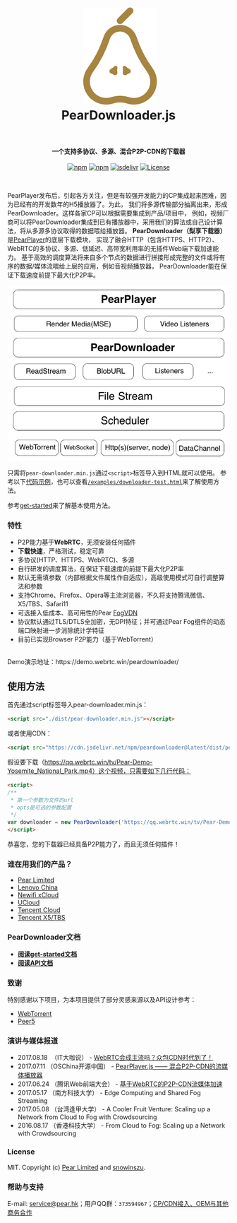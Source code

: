 
<h1 align="center">
  <img src="fig/pear.png" height="220"></img>
  <br>
  PearDownloader.js
  <br>
  <br>
</h1>

<h4 align="center">一个支持多协议、多源、混合P2P-CDN的下载器</h4>
<p align="center">
 <a href="https://www.npmjs.com/package/peardownloader"><img src="https://img.shields.io/badge/build-passing-green.svg" alt="npm"></a>
  <a href="https://www.npmjs.com/package/peardownloader"><img src="https://img.shields.io/badge/npm-v1.0.0-blue.svg" alt="npm"></a>
   <a href="https://www.jsdelivr.com/package/npm/peardownloader"><img src="https://data.jsdelivr.com/v1/package/npm/peardownloader/badge" alt="jsdelivr"></a>
 <a href="https://www.jsdelivr.com/package/npm/peardownloader"><img src="https://img.shields.io/badge/license-MIT-blue.svg" alt="License"></a>
</p>
<br>

PearPlayer发布后，引起各方关注，但是有较强开发能力的CP集成起来困难，因为已经有的开发数年的H5播放器了。为此，
我们将多源传输部分抽离出来，形成PearDownloader。这样各家CP可以根据需要集成到产品/项目中，
例如，视频厂商可以将PearDownloader集成到已有播放器中，采用我们的算法或自己设计算法，将从多源多协议取得的数据喂给播放器。
**PearDownloader（梨享下载器）** 是[PearPlayer](https://github.com/PearInc/PearPlayer.js)的底层下载模块，
实现了融合HTTP（包含HTTPS、HTTP2）、WebRTC的多协议、多源、低延迟、高带宽利用率的无插件Web端下载加速能力。
基于高效的调度算法将来自多个节点的数据进行拼接形成完整的文件或将有序的数据/媒体流喂给上层的应用，例如音视频播放器，
PearDownloader能在保证下载速度前提下最大化P2P率。

![multisources](fig/player-arch.jpg)

只需将`pear-downloader.min.js`通过`<script>`标签导入到HTML就可以使用。 
参考以下[代码示例](#使用方法)，也可以查看[`/examples/downloader-test.html`](/examples/downloader-test.html)来了解使用方法。

参考[get-started](docs/get-started.md)来了解基本使用方法。<br/>

### 特性

- P2P能力基于**WebRTC**，无须安装任何插件
- **下载快速**，严格测试，稳定可靠
- 多协议(HTTP、HTTPS、WebRTC)、多源
- 自行研发的调度算法，在保证下载速度的前提下最大化P2P率
- 默认无需填参数（内部根据文件属性作自适应），高级使用模式可自行调整算法和参数
- 支持Chrome、Firefox、Opera等主流浏览器，不久将支持腾讯微信、X5/TBS、Safari11
- 可选接入低成本、高可用性的Pear [FogVDN](https://github.com/PearInc/FogVDN)
- 协议默认通过TLS/DTLS全加密，无DPI特征；并可通过Pear Fog组件的动态端口映射进一步消除统计学特征
- 目前已实现Browser P2P能力（基于WebTorrent）
<br>
Demo演示地址：https://demo.webrtc.win/peardownloader/


## 使用方法

首先通过script标签导入pear-downloader.min.js：
```html
<script src="./dist/pear-downloader.min.js"></script>
```
或者使用CDN：
```html
<script src="https://cdn.jsdelivr.net/npm/peardownloader@latest/dist/pear-downloader.min.js"></script>
```
假设要下载（https://qq.webrtc.win/tv/Pear-Demo-Yosemite_National_Park.mp4）这个视频，只需要如下几行代码：
```html
<script>
/**
 * 第一个参数为文件的url
 * opts是可选的参数配置
 */
var downloader = new PearDownloader('https://qq.webrtc.win/tv/Pear-Demo-Yosemite_National_Park.mp4', opts);
</script>
```
恭喜您，您的下载器已经具备P2P能力了，而且无须任何插件！

### 谁在用我们的产品？

+ [Pear Limited](https://pear.hk)
+ [Lenovo China](https://www.lenovo.com.cn/)
+ [Newifi xCloud](http://www.newifi.com/)
+ [UCloud](https://www.ucloud.cn)
+ [Tencent Cloud](https://qcloud.com)
+ [Tencent X5/TBS](https://x5.tencent.com/tbs/)

### PearDownloader文档
- **[阅读get-started文档](docs/get-started.md)**
- **[阅读API文档](docs/api.md)**

### 致谢
特别感谢以下项目，为本项目提供了部分灵感来源以及API设计参考：

- [WebTorrent](https://github.com/webtorrent/webtorrent)
- [Peer5](https://www.peer5.com/#)

### 演讲与媒体报道

- 2017.08.18  （IT大咖说） - [WebRTC会成主流吗？众包CDN时代到了！](http://mp.weixin.qq.com/s/cx_ljl2sexE0XkgliZfnmQ)
- 2017.07.11 （OSChina开源中国） - [PearPlayer.js —— 混合P2P-CDN的流媒体播放器](https://www.oschina.net/p/PearPlayerjs)
- 2017.06.24 （腾讯Web前端大会） - [基于WebRTC的P2P-CDN流媒体加速](http://www.itdks.com/dakashuo/new/dakalive/detail/2577)
- 2017.05.17 （南方科技大学） - Edge Computing and Shared Fog Streaming
- 2017.05.08 （台湾逢甲大学） - A Cooler Fruit Venture: Scaling up a Network from Cloud to Fog with Crowdsourcing
- 2016.08.17 （香港科技大学） - From Cloud to Fog: Scaling up a Network with Crowdsourcing

### License

MIT. Copyright (c) [Pear Limited](https://pear.hk) and [snowinszu](https://github.com/snowinszu).

### 帮助与支持
E-mail: <service@pear.hk>；用户QQ群：`373594967`；[CP/CDN接入、OEM与其他商务合作](https://github.com/PearInc/FogVDN)
